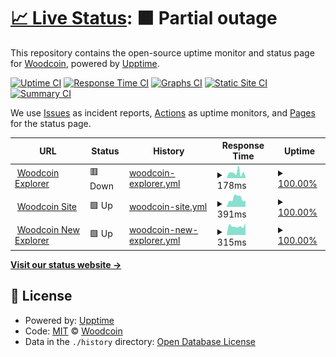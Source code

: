 # [📈 Live Status](https://woodcoin-core.github.io/upptime): <!--live status--> **🟧 Partial outage**

This repository contains the open-source uptime monitor and status page for [Woodcoin](https://woodcoin.org), powered by [Upptime](https://github.com/upptime/upptime).

[![Uptime CI](https://github.com/koj-co/upptime/workflows/Uptime%20CI/badge.svg)](https://github.com/koj-co/upptime/actions?query=workflow%3A%22Uptime+CI%22)
[![Response Time CI](https://github.com/koj-co/upptime/workflows/Response%20Time%20CI/badge.svg)](https://github.com/koj-co/upptime/actions?query=workflow%3A%22Response+Time+CI%22)
[![Graphs CI](https://github.com/koj-co/upptime/workflows/Graphs%20CI/badge.svg)](https://github.com/koj-co/upptime/actions?query=workflow%3A%22Graphs+CI%22)
[![Static Site CI](https://github.com/koj-co/upptime/workflows/Static%20Site%20CI/badge.svg)](https://github.com/koj-co/upptime/actions?query=workflow%3A%22Static+Site+CI%22)
[![Summary CI](https://github.com/koj-co/upptime/workflows/Summary%20CI/badge.svg)](https://github.com/koj-co/upptime/actions?query=workflow%3A%22Summary+CI%22)

We use [Issues](https://github.com/woodcoin-core/upptime/issues) as incident reports, [Actions](https://github.com/woodcoin-core/upptime/actions) as uptime monitors, and [Pages](https://woodcoin-core.github.io/upptime) for the status page.

<!--start: status pages-->
<!-- This summary is generated by Upptime (https://github.com/upptime/upptime) -->
<!-- Do not edit this manually, your changes will be overwritten -->
<!-- prettier-ignore -->
| URL | Status | History | Response Time | Uptime |
| --- | ------ | ------- | ------------- | ------ |
| <img alt="" src="https://favicons.githubusercontent.com/explorer.woodcoin.org" height="13"> [Woodcoin Explorer](https://explorer.woodcoin.org/chain/Woodcoin) | 🟥 Down | [woodcoin-explorer.yml](https://github.com/woodcoin-core/upptime/commits/HEAD/history/woodcoin-explorer.yml) | <details><summary><img alt="Response time graph" src="./graphs/woodcoin-explorer/response-time-week.png" height="20"> 178ms</summary><br><a href="https://status.woodcoin.org/history/woodcoin-explorer"><img alt="Response time 189" src="https://img.shields.io/endpoint?url=https%3A%2F%2Fraw.githubusercontent.com%2Fwoodcoin-core%2Fupptime%2FHEAD%2Fapi%2Fwoodcoin-explorer%2Fresponse-time.json"></a><br><a href="https://status.woodcoin.org/history/woodcoin-explorer"><img alt="24-hour response time 51" src="https://img.shields.io/endpoint?url=https%3A%2F%2Fraw.githubusercontent.com%2Fwoodcoin-core%2Fupptime%2FHEAD%2Fapi%2Fwoodcoin-explorer%2Fresponse-time-day.json"></a><br><a href="https://status.woodcoin.org/history/woodcoin-explorer"><img alt="7-day response time 178" src="https://img.shields.io/endpoint?url=https%3A%2F%2Fraw.githubusercontent.com%2Fwoodcoin-core%2Fupptime%2FHEAD%2Fapi%2Fwoodcoin-explorer%2Fresponse-time-week.json"></a><br><a href="https://status.woodcoin.org/history/woodcoin-explorer"><img alt="30-day response time 158" src="https://img.shields.io/endpoint?url=https%3A%2F%2Fraw.githubusercontent.com%2Fwoodcoin-core%2Fupptime%2FHEAD%2Fapi%2Fwoodcoin-explorer%2Fresponse-time-month.json"></a><br><a href="https://status.woodcoin.org/history/woodcoin-explorer"><img alt="1-year response time 189" src="https://img.shields.io/endpoint?url=https%3A%2F%2Fraw.githubusercontent.com%2Fwoodcoin-core%2Fupptime%2FHEAD%2Fapi%2Fwoodcoin-explorer%2Fresponse-time-year.json"></a></details> | <details><summary><a href="https://status.woodcoin.org/history/woodcoin-explorer">100.00%</a></summary><a href="https://status.woodcoin.org/history/woodcoin-explorer"><img alt="All-time uptime 99.95%" src="https://img.shields.io/endpoint?url=https%3A%2F%2Fraw.githubusercontent.com%2Fwoodcoin-core%2Fupptime%2FHEAD%2Fapi%2Fwoodcoin-explorer%2Fuptime.json"></a><br><a href="https://status.woodcoin.org/history/woodcoin-explorer"><img alt="24-hour uptime 99.99%" src="https://img.shields.io/endpoint?url=https%3A%2F%2Fraw.githubusercontent.com%2Fwoodcoin-core%2Fupptime%2FHEAD%2Fapi%2Fwoodcoin-explorer%2Fuptime-day.json"></a><br><a href="https://status.woodcoin.org/history/woodcoin-explorer"><img alt="7-day uptime 100.00%" src="https://img.shields.io/endpoint?url=https%3A%2F%2Fraw.githubusercontent.com%2Fwoodcoin-core%2Fupptime%2FHEAD%2Fapi%2Fwoodcoin-explorer%2Fuptime-week.json"></a><br><a href="https://status.woodcoin.org/history/woodcoin-explorer"><img alt="30-day uptime 99.92%" src="https://img.shields.io/endpoint?url=https%3A%2F%2Fraw.githubusercontent.com%2Fwoodcoin-core%2Fupptime%2FHEAD%2Fapi%2Fwoodcoin-explorer%2Fuptime-month.json"></a><br><a href="https://status.woodcoin.org/history/woodcoin-explorer"><img alt="1-year uptime 99.95%" src="https://img.shields.io/endpoint?url=https%3A%2F%2Fraw.githubusercontent.com%2Fwoodcoin-core%2Fupptime%2FHEAD%2Fapi%2Fwoodcoin-explorer%2Fuptime-year.json"></a></details>
| <img alt="" src="https://favicons.githubusercontent.com/woodcoin.org" height="13"> [Woodcoin Site](https://woodcoin.org) | 🟩 Up | [woodcoin-site.yml](https://github.com/woodcoin-core/upptime/commits/HEAD/history/woodcoin-site.yml) | <details><summary><img alt="Response time graph" src="./graphs/woodcoin-site/response-time-week.png" height="20"> 391ms</summary><br><a href="https://status.woodcoin.org/history/woodcoin-site"><img alt="Response time 335" src="https://img.shields.io/endpoint?url=https%3A%2F%2Fraw.githubusercontent.com%2Fwoodcoin-core%2Fupptime%2FHEAD%2Fapi%2Fwoodcoin-site%2Fresponse-time.json"></a><br><a href="https://status.woodcoin.org/history/woodcoin-site"><img alt="24-hour response time 292" src="https://img.shields.io/endpoint?url=https%3A%2F%2Fraw.githubusercontent.com%2Fwoodcoin-core%2Fupptime%2FHEAD%2Fapi%2Fwoodcoin-site%2Fresponse-time-day.json"></a><br><a href="https://status.woodcoin.org/history/woodcoin-site"><img alt="7-day response time 391" src="https://img.shields.io/endpoint?url=https%3A%2F%2Fraw.githubusercontent.com%2Fwoodcoin-core%2Fupptime%2FHEAD%2Fapi%2Fwoodcoin-site%2Fresponse-time-week.json"></a><br><a href="https://status.woodcoin.org/history/woodcoin-site"><img alt="30-day response time 328" src="https://img.shields.io/endpoint?url=https%3A%2F%2Fraw.githubusercontent.com%2Fwoodcoin-core%2Fupptime%2FHEAD%2Fapi%2Fwoodcoin-site%2Fresponse-time-month.json"></a><br><a href="https://status.woodcoin.org/history/woodcoin-site"><img alt="1-year response time 335" src="https://img.shields.io/endpoint?url=https%3A%2F%2Fraw.githubusercontent.com%2Fwoodcoin-core%2Fupptime%2FHEAD%2Fapi%2Fwoodcoin-site%2Fresponse-time-year.json"></a></details> | <details><summary><a href="https://status.woodcoin.org/history/woodcoin-site">100.00%</a></summary><a href="https://status.woodcoin.org/history/woodcoin-site"><img alt="All-time uptime 100.00%" src="https://img.shields.io/endpoint?url=https%3A%2F%2Fraw.githubusercontent.com%2Fwoodcoin-core%2Fupptime%2FHEAD%2Fapi%2Fwoodcoin-site%2Fuptime.json"></a><br><a href="https://status.woodcoin.org/history/woodcoin-site"><img alt="24-hour uptime 100.00%" src="https://img.shields.io/endpoint?url=https%3A%2F%2Fraw.githubusercontent.com%2Fwoodcoin-core%2Fupptime%2FHEAD%2Fapi%2Fwoodcoin-site%2Fuptime-day.json"></a><br><a href="https://status.woodcoin.org/history/woodcoin-site"><img alt="7-day uptime 100.00%" src="https://img.shields.io/endpoint?url=https%3A%2F%2Fraw.githubusercontent.com%2Fwoodcoin-core%2Fupptime%2FHEAD%2Fapi%2Fwoodcoin-site%2Fuptime-week.json"></a><br><a href="https://status.woodcoin.org/history/woodcoin-site"><img alt="30-day uptime 100.00%" src="https://img.shields.io/endpoint?url=https%3A%2F%2Fraw.githubusercontent.com%2Fwoodcoin-core%2Fupptime%2FHEAD%2Fapi%2Fwoodcoin-site%2Fuptime-month.json"></a><br><a href="https://status.woodcoin.org/history/woodcoin-site"><img alt="1-year uptime 100.00%" src="https://img.shields.io/endpoint?url=https%3A%2F%2Fraw.githubusercontent.com%2Fwoodcoin-core%2Fupptime%2FHEAD%2Fapi%2Fwoodcoin-site%2Fuptime-year.json"></a></details>
| <img alt="" src="https://favicons.githubusercontent.com/new.explorer.woodcoin.org" height="13"> [Woodcoin New Explorer](https://new.explorer.woodcoin.org) | 🟩 Up | [woodcoin-new-explorer.yml](https://github.com/woodcoin-core/upptime/commits/HEAD/history/woodcoin-new-explorer.yml) | <details><summary><img alt="Response time graph" src="./graphs/woodcoin-new-explorer/response-time-week.png" height="20"> 315ms</summary><br><a href="https://status.woodcoin.org/history/woodcoin-new-explorer"><img alt="Response time 385" src="https://img.shields.io/endpoint?url=https%3A%2F%2Fraw.githubusercontent.com%2Fwoodcoin-core%2Fupptime%2FHEAD%2Fapi%2Fwoodcoin-new-explorer%2Fresponse-time.json"></a><br><a href="https://status.woodcoin.org/history/woodcoin-new-explorer"><img alt="24-hour response time 413" src="https://img.shields.io/endpoint?url=https%3A%2F%2Fraw.githubusercontent.com%2Fwoodcoin-core%2Fupptime%2FHEAD%2Fapi%2Fwoodcoin-new-explorer%2Fresponse-time-day.json"></a><br><a href="https://status.woodcoin.org/history/woodcoin-new-explorer"><img alt="7-day response time 315" src="https://img.shields.io/endpoint?url=https%3A%2F%2Fraw.githubusercontent.com%2Fwoodcoin-core%2Fupptime%2FHEAD%2Fapi%2Fwoodcoin-new-explorer%2Fresponse-time-week.json"></a><br><a href="https://status.woodcoin.org/history/woodcoin-new-explorer"><img alt="30-day response time 346" src="https://img.shields.io/endpoint?url=https%3A%2F%2Fraw.githubusercontent.com%2Fwoodcoin-core%2Fupptime%2FHEAD%2Fapi%2Fwoodcoin-new-explorer%2Fresponse-time-month.json"></a><br><a href="https://status.woodcoin.org/history/woodcoin-new-explorer"><img alt="1-year response time 385" src="https://img.shields.io/endpoint?url=https%3A%2F%2Fraw.githubusercontent.com%2Fwoodcoin-core%2Fupptime%2FHEAD%2Fapi%2Fwoodcoin-new-explorer%2Fresponse-time-year.json"></a></details> | <details><summary><a href="https://status.woodcoin.org/history/woodcoin-new-explorer">100.00%</a></summary><a href="https://status.woodcoin.org/history/woodcoin-new-explorer"><img alt="All-time uptime 99.87%" src="https://img.shields.io/endpoint?url=https%3A%2F%2Fraw.githubusercontent.com%2Fwoodcoin-core%2Fupptime%2FHEAD%2Fapi%2Fwoodcoin-new-explorer%2Fuptime.json"></a><br><a href="https://status.woodcoin.org/history/woodcoin-new-explorer"><img alt="24-hour uptime 100.00%" src="https://img.shields.io/endpoint?url=https%3A%2F%2Fraw.githubusercontent.com%2Fwoodcoin-core%2Fupptime%2FHEAD%2Fapi%2Fwoodcoin-new-explorer%2Fuptime-day.json"></a><br><a href="https://status.woodcoin.org/history/woodcoin-new-explorer"><img alt="7-day uptime 100.00%" src="https://img.shields.io/endpoint?url=https%3A%2F%2Fraw.githubusercontent.com%2Fwoodcoin-core%2Fupptime%2FHEAD%2Fapi%2Fwoodcoin-new-explorer%2Fuptime-week.json"></a><br><a href="https://status.woodcoin.org/history/woodcoin-new-explorer"><img alt="30-day uptime 99.85%" src="https://img.shields.io/endpoint?url=https%3A%2F%2Fraw.githubusercontent.com%2Fwoodcoin-core%2Fupptime%2FHEAD%2Fapi%2Fwoodcoin-new-explorer%2Fuptime-month.json"></a><br><a href="https://status.woodcoin.org/history/woodcoin-new-explorer"><img alt="1-year uptime 99.87%" src="https://img.shields.io/endpoint?url=https%3A%2F%2Fraw.githubusercontent.com%2Fwoodcoin-core%2Fupptime%2FHEAD%2Fapi%2Fwoodcoin-new-explorer%2Fuptime-year.json"></a></details>

<!--end: status pages-->

[**Visit our status website →**](https://woodcoin-core.github.io/upptime)

## 📄 License

- Powered by: [Upptime](https://github.com/upptime/upptime)
- Code: [MIT](./LICENSE) © [Woodcoin](https://woodcoin.org)
- Data in the `./history` directory: [Open Database License](https://opendatacommons.org/licenses/odbl/1-0/)
